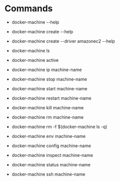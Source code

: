 # Commands

* docker-machine --help

* docker-machine create --help

* docker-machine create --driver amazonec2 --help

* docker-machine ls

* docker-machine active

* docker-machine ip machine-name

* docker-machine stop machine-name

* docker-machine start machine-name

* docker-machine restart machine-name

* docker-machine kill machine-name

* docker-machine rm machine-name

* docker-machine rm -f $(docker-machine ls -q)

* docker-machine env machine-name

* docker-machine config machine-name

* docker-machine inspect machine-name

* docker-machine status machine-name

* docker-machine ssh machine-name



